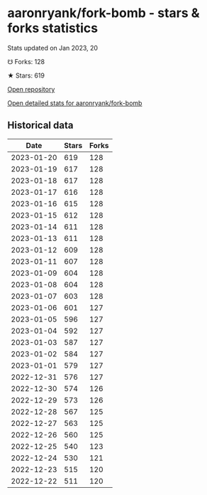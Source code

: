 # aaronryank/fork-bomb - stars & forks statistics

Stats updated on Jan 2023, 20

☋ Forks: 128

★ Stars: 619

[Open repository](https://github.com/aaronryank/fork-bomb)

[Open detailed stats for aaronryank/fork-bomb](https://reviewgithub.com/rep/aaronryank/fork-bomb)

## Historical data
| Date | Stars | Forks |
|------|-------|-------|
| 2023-01-20 | 619 | 128 | 
| 2023-01-19 | 617 | 128 | 
| 2023-01-18 | 617 | 128 | 
| 2023-01-17 | 616 | 128 | 
| 2023-01-16 | 615 | 128 | 
| 2023-01-15 | 612 | 128 | 
| 2023-01-14 | 611 | 128 | 
| 2023-01-13 | 611 | 128 | 
| 2023-01-12 | 609 | 128 | 
| 2023-01-11 | 607 | 128 | 
| 2023-01-09 | 604 | 128 | 
| 2023-01-08 | 604 | 128 | 
| 2023-01-07 | 603 | 128 | 
| 2023-01-06 | 601 | 127 | 
| 2023-01-05 | 596 | 127 | 
| 2023-01-04 | 592 | 127 | 
| 2023-01-03 | 587 | 127 | 
| 2023-01-02 | 584 | 127 | 
| 2023-01-01 | 579 | 127 | 
| 2022-12-31 | 576 | 127 | 
| 2022-12-30 | 574 | 126 | 
| 2022-12-29 | 573 | 126 | 
| 2022-12-28 | 567 | 125 | 
| 2022-12-27 | 563 | 125 | 
| 2022-12-26 | 560 | 125 | 
| 2022-12-25 | 540 | 123 | 
| 2022-12-24 | 530 | 121 | 
| 2022-12-23 | 515 | 120 | 
| 2022-12-22 | 511 | 120 | 

